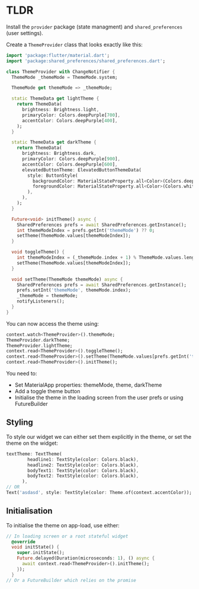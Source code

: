 # TLDR

Install the `provider` package (state managment) and `shared_preferences` (user settings).

Create a `ThemeProvider` class that looks exactly like this:
```dart
import 'package:flutter/material.dart';
import 'package:shared_preferences/shared_preferences.dart';

class ThemeProvider with ChangeNotifier {
  ThemeMode _themeMode = ThemeMode.system;

  ThemeMode get themeMode => _themeMode;

  static ThemeData get lightTheme {
    return ThemeData(
      brightness: Brightness.light,
      primaryColor: Colors.deepPurple[700],
      accentColor: Colors.deepPurple[400],
    );
  }

  static ThemeData get darkTheme {
    return ThemeData(
      brightness: Brightness.dark,
      primaryColor: Colors.deepPurple[900],
      accentColor: Colors.deepPurple[600],
      elevatedButtonTheme: ElevatedButtonThemeData(
        style: ButtonStyle(
          backgroundColor: MaterialStateProperty.all<Color>(Colors.deepPurple),
          foregroundColor: MaterialStateProperty.all<Color>(Colors.white),
        ),
      ),
    );
  }

  Future<void> initTheme() async {
    SharedPreferences prefs = await SharedPreferences.getInstance();
    int themeModeIndex = prefs.getInt('themeMode') ?? 0;
    setTheme(ThemeMode.values[themeModeIndex]);
  }

  void toggleTheme() {
    int themeModeIndex = (_themeMode.index + 1) % ThemeMode.values.length;
    setTheme(ThemeMode.values[themeModeIndex]);
  }

  void setTheme(ThemeMode themeMode) async {
    SharedPreferences prefs = await SharedPreferences.getInstance();
    prefs.setInt('themeMode', themeMode.index);
    _themeMode = themeMode;
    notifyListeners();
  }
}
```

You can now access the theme using:
```dart
context.watch<ThemeProvider>().themeMode;
ThemeProvider.darkTheme;
ThemeProvider.lightTheme;
context.read<ThemeProvider>().toggleTheme();
context.read<ThemeProvider>().setTheme(ThemeMode.values[prefs.getInt('theme') ?? 0]);
context.read<ThemeProvider>().initTheme();
```

You need to:
* Set MaterialApp properties: themeMode, theme, darkTheme
* Add a toggle theme button
* Initialise the theme in the loading screen from the user prefs or using FutureBuilder

## Styling

To style our widget we can either set them explicitly in the theme, or set the theme on
the widget:
```dart
textTheme: TextTheme(
        headline1: TextStyle(color: Colors.black),
        headline2: TextStyle(color: Colors.black),
        bodyText1: TextStyle(color: Colors.black),
        bodyText2: TextStyle(color: Colors.black),
      ),
// OR
Text('asdasd', style: TextStyle(color: Theme.of(context.accentColor));
```

## Initialisation

To initialise the theme on app-load, use either:
```dart
// In loading screen or a root stateful widget
  @override
  void initState() {
    super.initState();
    Future.delayed(Duration(microseconds: 1), () async {
      await context.read<ThemeProvider>().initTheme();
    });
  }
// Or a FutureBuilder which relies on the promise
```